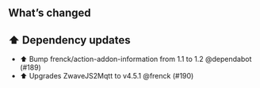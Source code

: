 ## What’s changed

## ⬆️ Dependency updates

- ⬆️ Bump frenck/action-addon-information from 1.1 to 1.2 @dependabot (#189)
- ⬆️ Upgrades ZwaveJS2Mqtt to v4.5.1 @frenck (#190)
